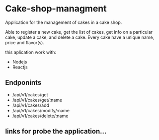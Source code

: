 # Cake-shop-managment
Application for the management of cakes in a cake shop.

Able to register a new cake, get the list of cakes, get info on a particular cake, update a cake, and delete a cake. 
Every cake have a unique name, price and flavor(s). 

this aplication work with:
- Nodejs
- Reactjs

## Endponints

- /api/v1/cakes/get
- /api/v1/cakes/get/:name
- /api/v1/cakes/add
- /api/v1/cakes/modify/:name
- /api/v1/cakes/delete/:name

## links for probe the application... 
